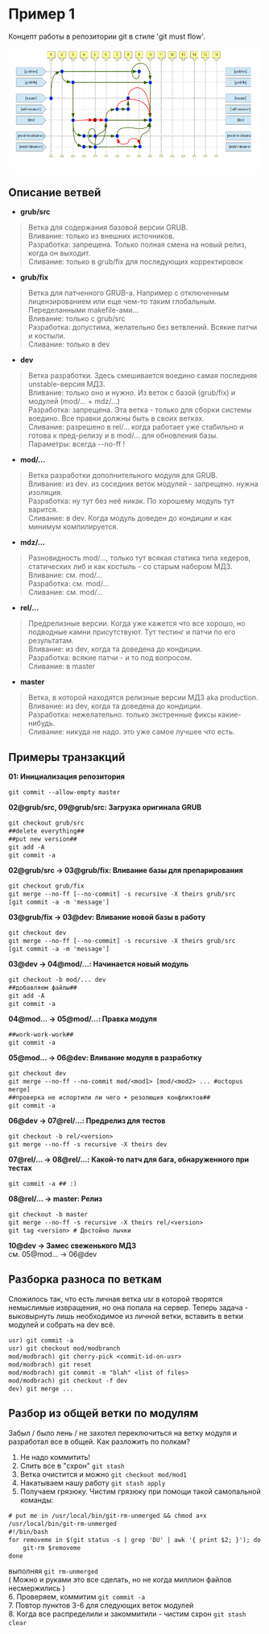 # Пример 1

Концепт работы в репозитории git в стиле 'git must flow'.  

![none img](img/example-1.gif "example-1")  

## Описание ветвей  

* **grub/src**  
> Ветка для содержания базовой версии GRUB.  
> Вливание: только из внешних источников.  
> Разработка: запрещена. Только полная смена на новый релиз, когда он выходит.  
> Сливание: только в grub/fix для последующих корректировок  

* **grub/fix**  
> Ветка для патченного GRUB-а. Например с отключенным лицензированием или еще чем-то таким глобальным. Переделанными makefile-ами...  
> Вливание: только с grub/src  
> Разработка: допустима, желательно без ветвлений. Всякие патчи и костыли.  
> Сливание: только в dev  

* **dev**  
> Ветка разработки. Здесь смешивается воедино самая последняя unstable-версия МДЗ.  
> Вливание: только оно и нужно. Из веток с базой (grub/fix) и модулей (mod/... + mdz/...)  
> Разработка: запрещена. Эта ветка - только для сборки системы воедино. Все правки должны быть в своих ветках.  
> Сливание: разрешено в rel/... когда работает уже стабильно и готова к пред-релизу и в mod/... для обновления базы.  
> Параметры: всегда --no-ff !  

* **mod/...**  
> Ветка разработки дополнительного модуля для GRUB.  
> Вливание: из dev. из соседних веток модулей - запрещено. нужна изоляция.  
> Разработка: ну тут без неё никак. По хорошему модуль тут варится.  
> Сливание: в dev. Когда модуль доведен до кондиции и как минимум компилируется.  

* **mdz/...**  
> Разновидность mod/..., только тут всякая статика типа хедеров, статических либ и как костыль - со старым набором МДЗ.  
> Вливание: см. mod/...  
> Разработка: см. mod/...  
> Сливание: см. mod/...  

* **rel/...**  
> Предрелизные версии. Когда уже кажется что все хорошо, но подводные камни присутствуют. Тут тестинг и патчи по его результатам.  
> Вливание: из dev, когда та доведена до кондиции.  
> Разработка: всякие патчи - и то под вопросом.  
> Сливание: в master  

* **master**  
> Ветка, в которой находятся релизные версии МДЗ aka production.  
> Вливание: из dev, когда та доведена до кондиции.  
> Разработка: нежелательно. только экстренные фиксы какие-нибудь.  
> Сливание: никуда не надо. это уже самое лучшее что есть.  

## Примеры транзакций  

**01: Инициализация репозитория**  
```
git commit --allow-empty master
```
**02@grub/src, 09@grub/src: Загрузка оригинала GRUB**  
```
git checkout grub/src
##delete everything##
##put new version##
git add -A
git commit -a
```
**02@grub/src -> 03@grub/fix: Вливание базы для препарирования**  
```
git checkout grub/fix
git merge --no-ff [--no-commit] -s recursive -X theirs grub/src
[git commit -a -m 'message']
```
**03@grub/fix -> 03@dev: Вливание новой базы в работу**  
```
git checkout dev
git merge --no-ff [--no-commit] -s recursive -X theirs grub/src
[git commit -a -m 'message']
```
**03@dev -> 04@mod/...: Начинается новый модуль**  
```
git checkout -b mod/... dev
##добавляем файлы##
git add -A
git commit -a
```
**04@mod... -> 05@mod/...: Правка модуля**  
```
##work-work-work##
git commit -a
```
**05@mod... -> 06@dev: Вливание модуля в разработку**  
```
git checkout dev
git merge --no-ff --no-commit mod/<mod1> [mod/<mod2> ... #octopus merge]
##проверка не испортили ли чего + резолюция конфликтов##
git commit -a
```
**06@dev -> 07@rel/...: Предрелиз для тестов**  
```
git checkout -b rel/<version>
git merge --no-ff -s recursive -X theirs dev
```
**07@rel/... -> 08@rel/...: Какой-то патч для бага, обнаруженного при тестах**  
```
git commit -a ## :)
```
**08@rel/... -> master: Релиз**  
```
git checkout -b master
git merge --no-ff -s recursive -X theirs rel/<version>
git tag <version> # Достойно лычки
```
**10@dev -> Замес свеженького МДЗ**  
см. 05@mod... -> 06@dev  

## Разборка разноса по веткам  
Сложилось так, что есть личная ветка usr в которой творятся немыслимые извращения, но она попала на сервер.
Теперь задача - выковырнуть лишь необходимое из личной ветки, вставить в ветки модулей и собрать на dev всё.  
```
usr) git commit -a
usr) git checkout mod/modbranch
mod/modbrach) git cherry-pick <commit-id-on-usr>
mod/modbrach) git reset
mod/modbrach) git commit -m "blah" <list of files>
mod/modbrach) git checkout -f dev
dev) git merge ...
```

## Разбор из общей ветки по модулям  
Забыл / было лень / не захотел переключиться на ветку модуля и разработал все в общей. Как разложить по полкам?  
1. Не надо коммитить!  
2. Слить все в "схрон" ```git stash```  
3. Ветка очистится и можно ```git checkout mod/mod1```  
4. Накатываем нашу работу ```git stash apply```  
5. Получаем грязюку. Чистим грязюку при помощи такой самопальной команды:  
```
# put me in /usr/local/bin/git-rm-unmerged && chmod a+x /usr/local/bin/git-rm-unmerged
#!/bin/bash
for removeme in $(git status -s | grep 'DU' | awk '{ print $2; }'); do
    git-rm $removeme
done
```  
выполняя ```git rm-unmerged```  
( Можно и руками это все сделать, но не когда миллион файлов несмержились )  
6. Проверяем, коммитим ```git commit -a ```  
7. Повтор пунктов 3-6 для следующих веток модулей  
8. Когда все распределили и закоммитили - чистим схрон ```git stash clear```  
